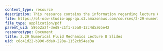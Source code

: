 ```yaml
---
content_type: resource
description: This resource contains the information regarding lecture 8 slides.
file: https://ol-ocw-studio-app-qa.s3.amazonaws.com/courses/2-29-numerical-fluid-mechanics-spring-2015/c6c41d22b990dda0228a1152cb54ee3a_MIT2_29S15_Lecture8.pdf
file_type: application/pdf
parent_uid: 58652a2f-ded8-c1f1-25a8-12c4d5a6be42
resourcetype: Document
title: 2.29 Numerical Fluid Mechanics Lecture 8 Slides
uid: c6c41d22-b990-dda0-228a-1152cb54ee3a
---
```

